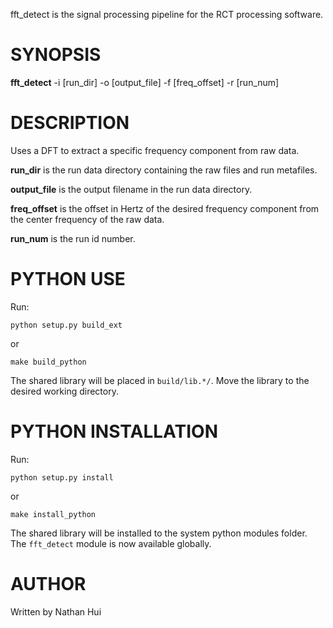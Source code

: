 fft_detect is the signal processing pipeline for the RCT processing software.

SYNOPSIS
========
**fft_detect** -i [run_dir] -o [output_file] -f [freq_offset] -r [run_num]

DESCRIPTION
===========
Uses a DFT to extract a specific frequency component from raw data.

**run_dir**  is the run data directory containing the raw files and run metafiles.

**output_file** is the output filename in the run data directory.

**freq_offset** is the offset in Hertz of the desired frequency component from the center frequency of the raw data.

**run_num** is the run id number.

PYTHON USE
==========
Run:

    python setup.py build_ext
or

    make build_python
The shared library will be placed in `build/lib.*/`.  Move the library to the desired working directory.

PYTHON INSTALLATION
===================
Run:

    python setup.py install
or

    make install_python
The shared library will be installed to the system python modules folder.  The `fft_detect` module is now available globally.

AUTHOR
======
Written by Nathan Hui
